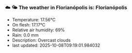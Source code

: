 ### ☁️ 🌤️  The weather in Florianópolis is: Florianópolis

- Temperature: 17.56°C
- On flesh: 17.17°C
- Relative air humidity: 69%
- Rain: 0.0 mm
- Description: Overcast clouds
- last updated: 2025-10-08T09:19:01.984032
